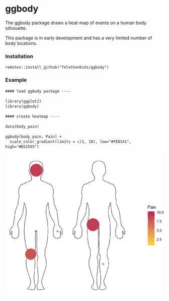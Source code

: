 # ggbody

The ggbody package draws a heat-map of events on a human body silhouette.

This package is in early development and has a very limited number of body
locations.

### Installation

    remotes::install_github("TelethonKids/ggbody")

### Example

    #### load ggbody package ----
    
    library(ggplot2)
    library(ggbody)
    
    #### create heatmap ----
    
    data(body_pain)
    
    ggbody(body_pain, Pain) +
      scale_color_gradient(limits = c(1, 10), low="#FED141", high="#B52555")
    

![](figs/example.png)